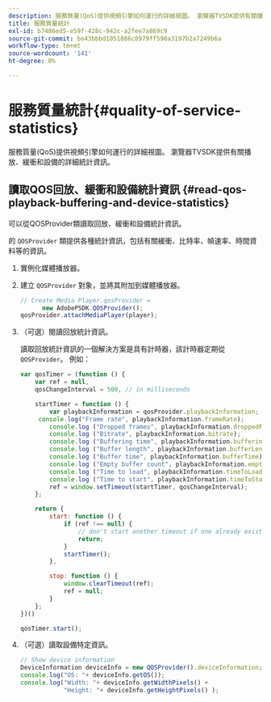 ```yaml
---
description: 服務質量(QoS)提供視頻引擎如何運行的詳細視圖。 瀏覽器TVSDK提供有關播放、緩衝和設備的詳細統計資訊。
title: 服務質量統計
exl-id: b7486ed5-e59f-428c-942c-a2fee7a869c9
source-git-commit: be43bbbd1051886c8979ff590a3197b2a7249b6a
workflow-type: tm+mt
source-wordcount: '141'
ht-degree: 0%

---
```


# 服務質量統計{#quality-of-service-statistics}

服務質量(QoS)提供視頻引擎如何運行的詳細視圖。 瀏覽器TVSDK提供有關播放、緩衝和設備的詳細統計資訊。

## 讀取QOS回放、緩衝和設備統計資訊 {#read-qos-playback-buffering-and-device-statistics}

可以從QOSProvider類讀取回放、緩衝和設備統計資訊。

的 `QOSProvider` 類提供各種統計資訊，包括有關緩衝、比特率、幀速率、時間資料等的資訊。

1. 實例化媒體播放器。
1. 建立 `QOSProvider` 對象，並將其附加到媒體播放器。

   ```js
   // Create Media Player.qosProvider =  
         new AdobePSDK.QOSProvider(); 
   qosProvider.attachMediaPlayer(player);
   ```

1. （可選）閱讀回放統計資訊。

   讀取回放統計資訊的一個解決方案是具有計時器，該計時器定期從 `QOSProvider`。 例如：

   ```js
   var qosTimer = (function () { 
       var ref = null, 
       qosChangeInterval = 500, // in milliseconds 
   
       startTimer = function () { 
           var playbackInformation = qosProvider.playbackInformation; 
        console.log("Frame rate", playbackInformation.frameRate); 
           console.log ("Dropped frames", playbackInformation.droppedFrameCount); 
           console.log ("Bitrate", playbackInformation.bitrate); 
           console.log ("Buffering time", playbackInformation.bufferingTime); 
           console.log ("Buffer length", playbackInformation.bufferLength); 
           console.log ("Buffer time", playbackInformation.bufferTime); 
           console.log ("Empty buffer count", playbackInformation.emptyBufferCount); 
           console.log ("Time to load", playbackInformation.timeToLoad); 
           console.log ("Time to start", playbackInformation.timeToStart); 
           ref = window.setTimeout(startTimer, qosChangeInterval); 
       }; 
   
       return { 
           start: function () { 
               if (ref !== null) { 
                   // don't start another timeout if one already exists. 
                   return; 
               } 
               startTimer(); 
           }, 
   
           stop: function () { 
               window.clearTimeout(ref); 
               ref = null; 
           } 
       };  
   })() 
   
   qosTimer.start(); 
   ```

1. （可選）讀取設備特定資訊。

   ```js
   // Show device information 
   DeviceInformation deviceInfo = new QOSProvider().deviceInformation; 
   console.log("OS: "+ deviceInfo.getOS()); 
   console.log("Width: "+ deviceInfo.getWidthPixels() +  
               "Height: "+ deviceInfo.getHeightPixels() );
   ```
